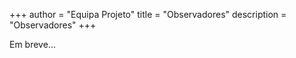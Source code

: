 +++
author = "Equipa Projeto"
title = "Observadores"
description = "Observadores"
+++

<!--more-->

Em breve...
